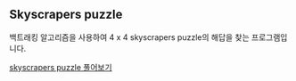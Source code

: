 ## Skyscrapers puzzle
백트래킹 알고리즘을 사용하여 4 x 4 skyscrapers puzzle의 해답을 찾는 프로그램입니다.

[skyscrapers puzzle 풀어보기](https://www.brainbashers.com/skyscrapers.asp)
